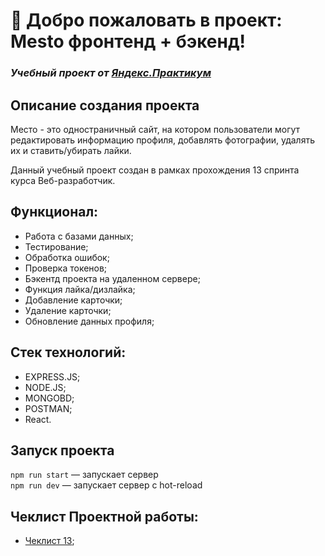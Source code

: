# 🚀 Добро пожаловать в проект: Mesto фронтенд + бэкенд!

### *Учебный проект от [Яндекс.Практикум](https://practicum.yandex.ru/web/)*

## Описание создания проекта

Место - это одностраничный сайт, на котором пользователи могут редактировать информацию профиля, добавлять фотографии, удалять их и ставить/убирать лайки.

Данный учебный проект создан в рамках прохождения 13 спринта курса Веб-разработчик.

## Функционал:

- Работа с базами данных;
- Тестирование;
- Обработка ошибок;
- Проверка токенов;
- Бэкентд проекта на удаленном сервере;
- Функция лайка/дизлайка;
- Добавление карточки;
- Удаление карточки;
- Обновление данных профиля;

## Стек технологий:

- EXPRESS.JS;
- NODE.JS;
- MONGOBD;
- POSTMAN;
- React.

## Запуск проекта

`npm run start` — запускает сервер   
`npm run dev` — запускает сервер с hot-reload

## Чеклист Проектной работы:

- [Чеклист 13]( https://code.s3.yandex.net/web-developer/checklists-pdf/new-program/checklist_13.pdf);

